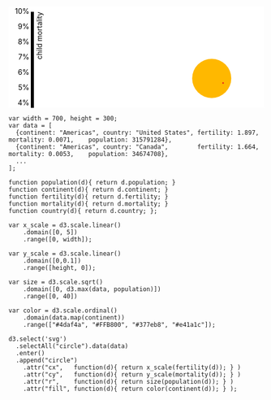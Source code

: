 <svg width="860" height="340">
  <rect fill="#ffffff" width="860" height="340"></rect>
  <g class="chart" transform="translate(50,10)">
    <!-- x axis -->
    <g class="x axis" transform="translate(0,300)">
      <g class="tick" transform="translate(0,0)" style="opacity: 1;">
        <line y2="6" x2="0"></line>
        <text y="9" x="0" dy=".71em" style="text-anchor: middle;">0.0</text>
      </g>
      <g class="tick" transform="translate(76,0)" style="opacity: 1;">
        <line y2="6" x2="0"></line>
        <text y="9" x="0" dy=".71em" style="text-anchor: middle;">0.5</text>
      </g>
      <g class="tick" transform="translate(152,0)" style="opacity: 1;">
        <line y2="6" x2="0"></line>
        <text y="9" x="0" dy=".71em" style="text-anchor: middle;">1.0</text>
      </g>
      <g class="tick" transform="translate(228.00000000000003,0)" style="opacity: 1;">
        <line y2="6" x2="0"></line>
        <text y="9" x="0" dy=".71em" style="text-anchor: middle;">1.5</text>
      </g>
      <g class="tick" transform="translate(304,0)" style="opacity: 1;">
        <line y2="6" x2="0"></line>
        <text y="9" x="0" dy=".71em" style="text-anchor: middle;">2.0</text>
      </g>
      <g class="tick" transform="translate(380,0)" style="opacity: 1;">
        <line y2="6" x2="0"></line>
        <text y="9" x="0" dy=".71em" style="text-anchor: middle;">2.5</text>
      </g>
      <g class="tick" transform="translate(456.00000000000006,0)" style="opacity: 1;">
        <line y2="6" x2="0"></line>
        <text y="9" x="0" dy=".71em" style="text-anchor: middle;">3.0</text>
      </g>
      <g class="tick" transform="translate(532,0)" style="opacity: 1;">
        <line y2="6" x2="0"></line>
        <text y="9" x="0" dy=".71em" style="text-anchor: middle;">3.5</text>
      </g>
      <g class="tick" transform="translate(608,0)" style="opacity: 1;">
        <line y2="6" x2="0"></line>
        <text y="9" x="0" dy=".71em" style="text-anchor: middle;">4.0</text>
      </g>
      <g class="tick" transform="translate(684,0)" style="opacity: 1;">
        <line y2="6" x2="0"></line>
        <text y="9" x="0" dy=".71em" style="text-anchor: middle;">4.5</text>
      </g>
      <g class="tick" transform="translate(760,0)" style="opacity: 1;">
        <line y2="6" x2="0"></line>
        <text y="9" x="0" dy=".71em" style="text-anchor: middle;">5.0</text>
      </g>
      <path class="domain" d="M0,6V0H760V6"></path>
      <text x="760" dy="-.71em" style="text-anchor: end;">births per woman</text>
    </g>
    <!-- y axis -->
    <g class="y axis">
      <g class="tick" transform="translate(0,300)" style="opacity: 1;">
        <line x2="-6" y2="0"></line>
        <text x="-9" y="0" dy=".32em" style="text-anchor: end;">0%</text>
      </g>
      <g class="tick" transform="translate(0,270)" style="opacity: 1;">
        <line x2="-6" y2="0"></line>
        <text x="-9" y="0" dy=".32em" style="text-anchor: end;">1%</text>
      </g>
      <g class="tick" transform="translate(0,240)" style="opacity: 1;">
        <line x2="-6" y2="0"></line>
        <text x="-9" y="0" dy=".32em" style="text-anchor: end;">2%</text>
      </g>
      <g class="tick" transform="translate(0,210)" style="opacity: 1;">
        <line x2="-6" y2="0"></line>
        <text x="-9" y="0" dy=".32em" style="text-anchor: end;">3%</text>
      </g>
      <g class="tick" transform="translate(0,180)" style="opacity: 1;">
        <line x2="-6" y2="0"></line>
        <text x="-9" y="0" dy=".32em" style="text-anchor: end;">4%</text>
      </g>
      <g class="tick" transform="translate(0,150)" style="opacity: 1;">
        <line x2="-6" y2="0"></line>
        <text x="-9" y="0" dy=".32em" style="text-anchor: end;">5%</text>
      </g>
      <g class="tick" transform="translate(0,120)" style="opacity: 1;">
        <line x2="-6" y2="0"></line>
        <text x="-9" y="0" dy=".32em" style="text-anchor: end;">6%</text>
      </g>
      <g class="tick" transform="translate(0,89.99999999999997)" style="opacity: 1;">
        <line x2="-6" y2="0"></line>
        <text x="-9" y="0" dy=".32em" style="text-anchor: end;">7%</text>
      </g>
      <g class="tick" transform="translate(0,60)" style="opacity: 1;">
        <line x2="-6" y2="0"></line>
        <text x="-9" y="0" dy=".32em" style="text-anchor: end;">8%</text>
      </g>
      <g class="tick" transform="translate(0,30)" style="opacity: 1;">
        <line x2="-6" y2="0"></line>
        <text x="-9" y="0" dy=".32em" style="text-anchor: end;">9%</text>
      </g>
      <g class="tick" transform="translate(0,0)" style="opacity: 1;">
        <line x2="-6" y2="0"></line>
        <text x="-9" y="0" dy=".32em" style="text-anchor: end;">10%</text>
      </g>
      <path class="domain" d="M-6,0H0V300H-6"></path>
      <text transform="rotate(-90)" y="6" dy=".71em" style="text-anchor: end;">child mortality</text>
    </g>
    <!-- circles -->
    <circle cx="232.82" cy="258" r="40" fill="#FFB800"></circle>
    <circle cx="350.7" cy="131.1" r="38.56697732980464" fill="#FFB800"></circle>
    <circle cx="265.58" cy="278.7" r="19.32034057563169" fill="#4daf4a"></circle>
    <circle cx="253.54000000000002" cy="256.8" r="15.31238324893354" fill="#4daf4a"></circle>
    <circle cx="196.70000000000002" cy="291" r="12.224969063083005" fill="#FFB800"></circle>
    <circle cx="649.8800000000001" cy="95.1" r="10.113919093557428" fill="#e41a1c"></circle>
    <circle cx="392.98" cy="237" r="9.962003842269633" fill="#e41a1c"></circle>
    <circle cx="277.34000000000003" cy="287.7" r="8.66078256288593" fill="#377eb8"></circle>
    <circle cx="205.94" cy="288.6" r="8.48891044492882" fill="#377eb8"></circle>
    <circle cx="196.28" cy="285" r="6.729936520547605" fill="#377eb8"></circle>
    <circle cx="232.95999999999998" cy="284.1" r="6.402080261922722" fill="#4daf4a"></circle>
    <circle cx="572.0400000000001" cy="196.8" r="6.311744736973464" fill="#FFB800"></circle>
    <circle cx="548.8000000000001" cy="84" r="5.495100550896602" fill="#e41a1c"></circle>
    <circle cx="538.1600000000001" cy="204" r="4.230023461356903" fill="#4daf4a"></circle>
    <circle cx="279.86" cy="288" r="2.3266102931005967" fill="#377eb8"></circle>
    <circle cx="373.1" cy="140.1" r="1.5578808869902656" fill="#e41a1c"></circle>
  </g>
</svg>


```
var width = 700, height = 300;
var data = [
  {continent: "Americas", country: "United States", fertility: 1.897,    mortality: 0.0071,    population: 315791284},
  {continent: "Americas", country: "Canada",        fertility: 1.664,    mortality: 0.0053,    population: 34674708},
  ...
];

function population(d){ return d.population; }
function continent(d){ return d.continent; }
function fertility(d){ return d.fertility; }
function mortality(d){ return d.mortality; }
function country(d){ return d.country; };

var x_scale = d3.scale.linear()
    .domain([0, 5])
    .range([0, width]);

var y_scale = d3.scale.linear()
    .domain([0,0.1])
    .range([height, 0]);

var size = d3.scale.sqrt()
    .domain([0, d3.max(data, population)])
    .range([0, 40])

var color = d3.scale.ordinal()
    .domain(data.map(continent))
    .range(["#4daf4a", "#FFB800", "#377eb8", "#e41a1c"]);

d3.select('svg')
  .selectAll("circle").data(data)
  .enter()
  .append("circle")
    .attr("cx",   function(d){ return x_scale(fertility(d)); } )
    .attr("cy",   function(d){ return y_scale(mortality(d)); } )
    .attr("r",    function(d){ return size(population(d)); } )
    .attr("fill", function(d){ return color(continent(d)); } );
```
